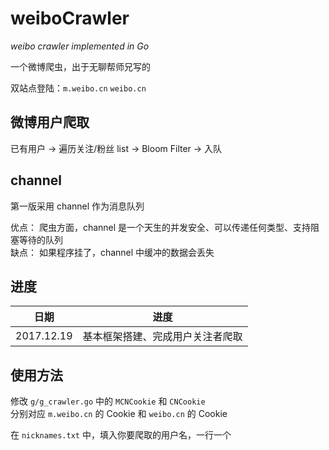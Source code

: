 # weiboCrawler

*weibo crawler implemented in Go*

一个微博爬虫，出于无聊帮师兄写的  

双站点登陆：`m.weibo.cn`    `weibo.cn`  

## 微博用户爬取

已有用户 -> 遍历关注/粉丝 list -> Bloom Filter -> 入队  

## channel

第一版采用 channel 作为消息队列  

优点： 爬虫方面，channel 是一个天生的并发安全、可以传递任何类型、支持阻塞等待的队列  
缺点： 如果程序挂了，channel 中缓冲的数据会丢失  


## 进度

| 日期  | 进度  |
|---|---|
| 2017.12.19  | 基本框架搭建、完成用户关注者爬取  |

## 使用方法

修改 `g/g_crawler.go` 中的 `MCNCookie` 和 `CNCookie`  
分别对应 `m.weibo.cn` 的 Cookie 和 `weibo.cn`  的 Cookie  

在 `nicknames.txt` 中，填入你要爬取的用户名，一行一个